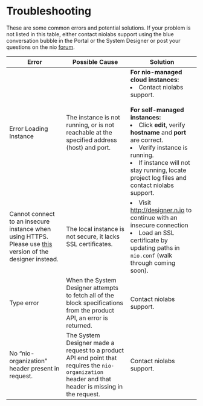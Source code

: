 # Troubleshooting
These are some common errors and potential solutions. If your problem is not listed in this table, either contact niolabs support using the blue conversation bubble in the Portal or the System Designer or post your questions on the nio [forum](https://forum.n.io/).

| Error                                                   | Possible Cause    | Solution        |
|---------------------------------------------------------|-------------------|-----------------|
| Error Loading Instance | The instance is not running, or is not reachable at the specified address (host) and port. | **For nio-managed cloud instances:**<li>Contact niolabs support.</li><br>**For self-managed instances:**<li>Click <strong>edit</strong>, verify <strong>hostname</strong> and <strong>port</strong> are correct.</li><li>Verify instance is running.</li><li>If instance will not stay running, locate project log files and contact niolabs support.</li> |
| Cannot connect to an insecure instance when using HTTPS. Please use <a href="http://designer.n.io">this</a> version of the designer instead. | The local instance is not secure, it lacks SSL certificates. | <li>Visit <a href="http://designer.n.io">http://designer.n.io</a> to continue with an insecure connection</li><li>Load an SSL certificate by updating paths in <code>nio.conf</code> (walk through coming soon).</li> |
| Type error | When the System Designer attempts to fetch all of the block specifications from the product API, an error is returned. | Contact niolabs support. |
| No “nio-organization” header present in request. | The System Designer made a request to a product API end point that requires the `nio-organization` header and that header is missing in the request. | Contact niolabs support. |
